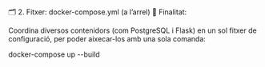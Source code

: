 🗂️ 2. Fitxer: docker-compose.yml (a l’arrel)
📌 Finalitat:

Coordina diversos contenidors (com PostgreSQL i Flask) en un sol fitxer de configuració, per poder aixecar-los amb una sola comanda:

docker-compose up --build